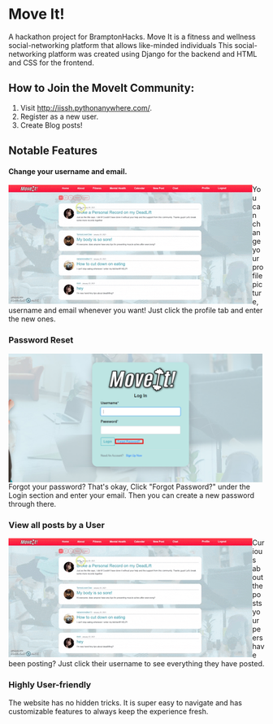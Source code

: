 # Move It!
A hackathon project for BramptonHacks. Move It is a fitness and wellness social-networking platform that allows like-minded individuals 
This social-networking platform was created using Django for the backend and HTML and CSS for the frontend.

## How to Join the MoveIt Community:
  1. Visit http://iissh.pythonanywhere.com/.
  2. Register as a new user.
  3. Create Blog posts!

## Notable Features
#### Change your username and email.
<img align="left" src="media/img/other/viewpostsbyusers.gif"/> You can change your profile picture, username and email whenever you want! Just click the profile tab and enter the new ones.
<br/>
### Password Reset 
<img align="left" src="media/img/other/passwordreset.png" width="500" height="auto"/> Forgot your password? That's okay, Click "Forgot Password?" under the Login section and enter your email. Then you can create a new password through there.
<br/> 
### View all posts by a User 
<img align="left" src="media/img/other/viewpostsbyusers.gif"/> Curious about the posts your peers have been posting? Just click their username to see everything they have posted.

### Highly User-friendly 
The website has no hidden tricks. It is super easy to navigate and has customizable features to always keep the experience fresh.


